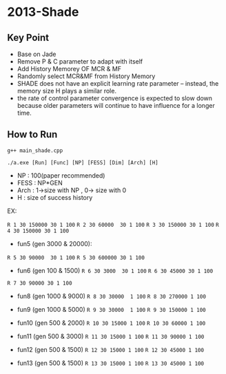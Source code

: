 # 2013-Shade

## Key Point

- Base on Jade
- Remove P & C parameter to adapt with itself
- Add History Memorey OF MCR & MF
- Randomly select MCR&MF from History Memory
- SHADE does not have an explicit learning rate parameter – instead, the memory size H plays a similar role.
- the rate of control parameter convergence is expected to slow down because older parameters will continue to have influence for a longer time.
## How to Run
```g++ main_shade.cpp```

```./a.exe [Run] [Func] [NP] [FESS] [Dim] [Arch] [H]```
- NP : 100(paper recommended)
- FESS : NP*GEN
- Arch : 1->size with NP , 0-> size with 0
- H : size of success history

EX:

```R 1 30 150000 30 1 100```
```R 2 30 60000  30 1 100```
```R 3 30 150000 30 1 100```
```R 4 30 150000 30 1 100```


- fun5 (gen 3000 & 20000):

```R 5 30 90000  30 1 100```
```R 5 30 600000 30 1 100```

- fun6 (gen 100 & 1500)
```R 6 30 3000  30 1 100```
```R 6 30 45000 30 1 100```


```R 7 30 90000 30 1 100```

- fun8 (gen 1000 & 9000)
```R 8 30 30000  1 100```
```R 8 30 270000 1 100```

- fun9 (gen 1000 & 5000)
```R 9 30 30000  1 100```
```R 9 30 150000 1 100```

- fun10 (gen 500 & 2000)
```R 10 30 15000 1 100```
```R 10 30 60000 1 100```

- fun11 (gen 500 & 3000)
```R 11 30 15000 1 100```
```R 11 30 90000 1 100```

- fun12 (gen 500 & 1500)
```R 12 30 15000 1 100```
```R 12 30 45000 1 100```

- fun13 (gen 500 & 1500)
```R 13 30 15000 1 100```
```R 13 30 45000 1 100```